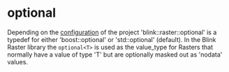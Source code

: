 # optional<T>
Depending on the [configuration](./../installation_configuration.md) of the project 'blink::raster::optional<T>' is a typedef for either 'boost::optional<T>' or 'std::optional<T>' (default). In the Blink Raster library the `optional<T>` is used as the value_type for Rasters that normally have a value of type 'T' but are optionally masked out as 'nodata' values.
